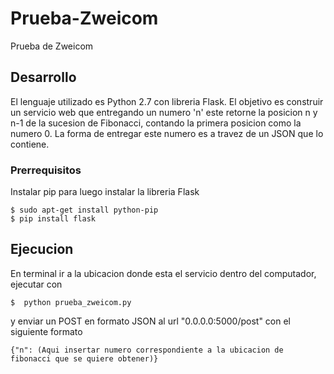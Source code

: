 # Prueba-Zweicom
Prueba de Zweicom


## Desarrollo
El lenguaje utilizado es Python 2.7 con libreria Flask.
El objetivo es construir un servicio web que entregando un numero 'n' este retorne la posicion n y n-1 de la sucesion de Fibonacci, contando la primera posicion como la numero 0. La forma de entregar este numero es a travez de un JSON que lo contiene. 

### Prerrequisitos
Instalar pip para luego instalar la libreria Flask

```
$ sudo apt-get install python-pip
$ pip install flask
```
## Ejecucion
En terminal ir a la ubicacion donde esta el servicio dentro del computador, ejecutar con
```
$  python prueba_zweicom.py
```
y enviar un POST en formato JSON al url "0.0.0.0:5000/post" con el siguiente formato

```
{"n": (Aqui insertar numero correspondiente a la ubicacion de fibonacci que se quiere obtener)}
```
